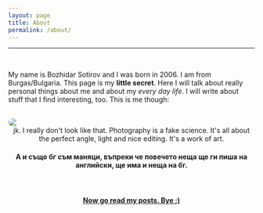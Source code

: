 ```yaml
---
layout: page
title: About
permalink: /about/
---
```


---
<br>

My name is Bozhidar Sotirov and I was born in 2006. I am from Burgas/Bulgaria. This page is my **little secret**. Here I will talk about really personal things about me and about my *every day life*. I will write about stuff that I find interesting, too. This is me though:  <br>


<img style = "  border-radius: 20px; margin: 0 auto; display: block;margin-top: 30px;" src = "/bojkos-thoughts/assets/images/me.jpg">  

<center>
jk. I really don't look like that. Photography is a fake science. It's all about the perfect angle, light and nice editing. It's a work of art.  
 
<br>

<h4> А и също бг съм маняци, въпреки че повечето неща ще ги пиша на английски, ще има и неща на бг. </h4>
</center>
 
<br>

<h4 style = "text-align: center; text-decoration: underline; ">Now go read my posts. Bye ;)</h4>

